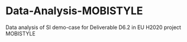 # Data-Analysis-MOBISTYLE
Data analysis of SI demo-case for Deliverable D6.2 in EU H2020 project MOBISTYLE
